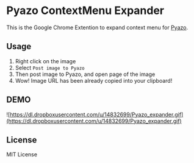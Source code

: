 Pyazo ContextMenu Expander
==========================

This is the Google Chrome Extention to expand context menu for [Pyazo](http://yairc.cfe.jp:5000/).

Usage
-----

1. Right click on the image
2. Select `Post image to Pyazo`
3. Then post image to Pyazo, and open page of the image
4. Wow! Image URL has been already copied into your clipboard!

DEMO
----

![https://dl.dropboxusercontent.com/u/14832699/Pyazo_expander.gif](https://dl.dropboxusercontent.com/u/14832699/Pyazo_expander.gif)

License
-------

MIT License
